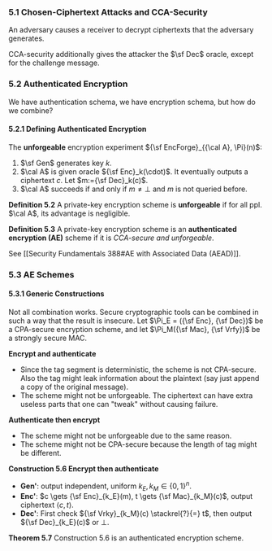 ### 5.1 Chosen-Ciphertext Attacks and CCA-Security

An adversary causes a receiver to decrypt ciphertexts that the adversary generates.

CCA-security additionally gives the attacker the $\sf Dec$ oracle, except for the challenge message.

### 5.2 Authenticated Encryption

We have authentication schema, we have encryption schema, but how do we combine?

#### 5.2.1 Defining Authenticated Encryption

The **unforgeable** encryption experiment ${\sf EncForge}_{{\cal A}, \Pi}(n)$:

1. $\sf Gen$ generates key $k$.
2. $\cal A$ is given oracle ${\sf Enc}_k(\cdot)$. It eventually outputs a ciphertext $c$. Let $m:={\sf Dec}_k(c)$.
3. $\cal A$ succeeds if and only if $m \neq \bot$ and $m$ is not queried before.

**Definition 5.2** A private-key encryption scheme is **unforgeable** if for all ppl. $\cal A$, its advantage is negligible.

**Definition 5.3** A private-key encryption scheme is an **authenticated encryption (AE)** scheme if it is *CCA-secure and unforgeable*.

See [[Security Fundamentals 388#AE with Associated Data (AEAD)]].



### 5.3 AE Schemes

#### 5.3.1 Generic Constructions

Not all combination works. Secure cryptographic tools can be combined in such a way that the result is insecure. Let $\Pi_E = ({\sf Enc}, {\sf Dec})$ be a CPA-secure encryption scheme, and let $\Pi_M({\sf Mac}, {\sf Vrfy})$ be a strongly secure MAC.

**Encrypt and authenticate** 

* Since the tag segment is deterministic, the scheme is not CPA-secure. Also the tag might leak information about the plaintext (say just append a copy of the original message).
* The scheme might not be unforgeable. The ciphertext can have extra useless parts that one can "tweak" without causing failure.

**Authenticate then encrypt**

* The scheme might not be unforgeable due to the same reason.
* The scheme might not be CPA-secure because the length of tag might be different.

**Construction 5.6 Encrypt then authenticate**

* **Gen'**: output independent, uniform $k_E, k_M \in \{0,1\}^n$.
* **Enc'**: $c \gets {\sf Enc}_{k_E}(m), t \gets {\sf Mac}_{k_M}(c)$, output ciphertext $\langle c,t \rangle$.
* **Dec'**: First check ${\sf Vrky}_{k_M}(c) \stackrel{?}{=} t$, then output ${\sf Dec}_{k_E}(c)$ or $\bot$. 

**Theorem 5.7** Construction 5.6 is an authenticated encryption scheme.
